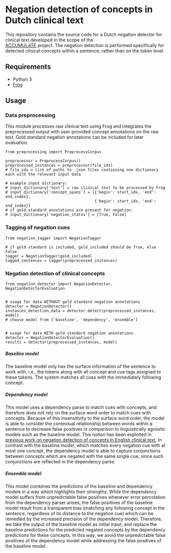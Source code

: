 # Negation detection of concepts in Dutch clinical text

This repository contains the source code for a Dutch negation detector for clinical text developed in the scope of the  
[ACCUMULATE](https://github.com/clips/accumulate) project. The negation detection is performed specifically for detected clinical concepts within a sentence, rather than on the token level.

## Requirements

* Python 3
* [Frog](https://languagemachines.github.io/frog/)

## Usage

### Data preprocessing

This module processes raw clinical text using Frog and integrates the preprocessed output with user-provided concept annotations on the raw text.
Gold standard negation annotations can be included for later evaluation.

```
from preprocessing import PreprocessCorpus
    
preprocessor = PreprocessCorpus()
preprocessed_instances = preprocessor(file_ids)
# file_ids = list of paths to .json files containing one dictionary each with the relevant input data
    
# example input dictionary:
# input_dictionary['text'] = raw clinical text to be processed by Frog
# input_dictionary['concept_spans'] = [{'begin': start_idx, 'end': end_index},
                                       {'begin': start_idx, 'end': end_index}]                           
# if gold standard annotations are present for negation:
# input_dictionary['negation_status'] = [True, False]
```

### Tagging of negation cues

```
from negation_tagger import NegationTagger
    
# if gold standard is included, gold_included should be True, else False
tagger = NegationTagger(gold_included)
tagged_sentences = tagger(preprocessed_instances)
```

### Negation detection of clinical concepts

```
from negation_detector import NegationDetector, NegationDetectorEvaluation
    

# usage for data WITHOUT gold standard negation annotations
detector = NegationDetector()
instances_detection_data = detector.detect(preprocessed_instances, model)
# choose model from ['baseline', 'dependency', 'ensemble']
                                 

# usage for data WITH gold standard negation annotations
detector = NegationDetectorEvaluation()
results = detector(preprocessed_instances, model)
```

##### Baseline model

The baseline model only has the surface information of the sentence to work with, i.e., the tokens along with all concept and cue tags assigned to these tokens. The system matches all cues with the immediately following concept.

##### Dependency model

This model uses a dependency parse to match cues with concepts, and therefore does not rely on the surface word order to match cues with concepts. Because of this insensitivity to the surface word order, the model is able to consider the contextual relationship between words within a sentence to decrease false positives in comparison to linguistically agnostic models such as the baseline model. This notion has been exploited in [previous work on negation detection of concepts in English clinical text.](https://www.ncbi.nlm.nih.gov/pubmed/25791500) In contrast with the baseline model, which matches every negation cue with at most one concept, the dependency model is able to capture conjunctions between concepts which are negated with the same single cue, since such conjunctions are reflected in the dependency parse.

##### Ensemble model

This model combines the predictions of the baseline and dependency models in a way which highlights their strengths. While the dependency model suffers from unpredictable false positives whenever error percolation from the dependency parser arises, the false positives of the baseline model result from a transparent bias (matching any following concept in the sentence, regardless of its distance to the negation cue) which can be remedied by the increased precision of the dependency model. Therefore, we take the output of the baseline model as initial input, and replace the baseline predictions for the predicted negated concepts by the dependency predictions for these concepts. In this way, we avoid the unpredictable false positives of the dependency model while addressing the false positives of the baseline model.
